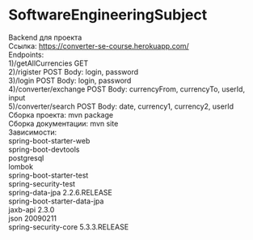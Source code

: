 # SoftwareEngineeringSubject
Backend для проекта  
Ссылка: https://converter-se-course.herokuapp.com/  
Endpoints:   
  1)/getAllCurrencies GET  
  2)/rigister POST Body: login, password  
  3)/login POST Body: login, password  
  4)/converter/exchange POST Body: currencyFrom, currencyTo, userId, input  
  5)/converter/search POST Body: date, currency1, currency2, userId  
Сборка проекта: mvn package  
Сборка документации: mvn site  
Зависимости:  
            <artifactId>spring-boot-starter-web</artifactId>  
            <artifactId>spring-boot-devtools</artifactId>  
            <artifactId>postgresql</artifactId>  
            <artifactId>lombok</artifactId>  
            <artifactId>spring-boot-starter-test</artifactId>  
            <artifactId>spring-security-test</artifactId>  
            <artifactId>spring-data-jpa</artifactId> <version>2.2.6.RELEASE</version>  
            <artifactId>spring-boot-starter-data-jpa</artifactId>  
            <artifactId>jaxb-api</artifactId> <version>2.3.0</version>  
            <artifactId>json</artifactId> <version>20090211</version>   
            <artifactId>spring-security-core</artifactId> <version>5.3.3.RELEASE</version>  
